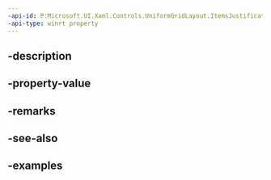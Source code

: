 ```yaml
---
-api-id: P:Microsoft.UI.Xaml.Controls.UniformGridLayout.ItemsJustification
-api-type: winrt property
---
```


## -description

## -property-value

## -remarks

## -see-also

## -examples

